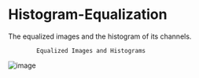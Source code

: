 # Histogram-Equalization
The equalized images and the histogram of its channels.

            Equalized Images and Histograms
            
![image](https://github.com/feritcgulten/Histogram-Equalization/assets/14100704/f7556ef3-09ea-490b-b89f-914cd5ac107d)
